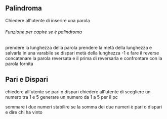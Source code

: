 ## Palindroma

Chiedere all'utente di inserire una parola

###### Funzione per capire se è palindroma

prendere la lunghezza della parola
prendere la metà della lunghezza e salvarla in una varabile se dispari metà della lunghezza -1 e fare il reverse concatenare la parola reversata e il prima di reversarla e confrontare con la parola fornita

## Pari e Dispari

chiedere all'utente se pari o dispari
chiedere all'utente di scegliere un numero tra 1 e 5 
generare un numero da 1 a 5 per il pc

sommare i due numeri
stabilire se la somma dei due numeri è pari o dispari e dire chi ha vinto